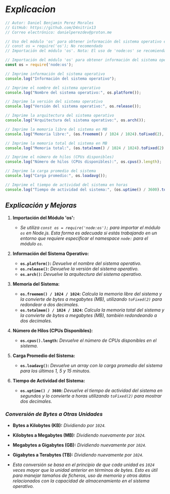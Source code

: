 <!-- Autor: Daniel Benjamin Perez Morales -->
<!-- GitHub: https://github.com/D4nitrix13 -->
<!-- GitLab: https://gitlab.com/D4nitrix13 -->
<!-- Correo electrónico: danielperezdev@proton.me -->

# ***Explicacion***

```javascript
// Autor: Daniel Benjamin Perez Morales
// GitHub: https://github.com/D4nitrix13
// Correo electrónico: danielperezdev@proton.me 

// Uso del módulo 'os' para obtener información del sistema operativo en Node.js
// const os = require('os'); No recomendado
// Importación del módulo 'os'. Nota: El uso de 'node:os' se recomienda si estás trabajando en un entorno que requiere la especificación del namespace.

// Importación del módulo 'os' para obtener información del sistema operativo
const os = require('node:os');

// Imprime información del sistema operativo
console.log("Información del sistema operativo");

// Imprime el nombre del sistema operativo
console.log("Nombre del sistema operativo:", os.platform());

// Imprime la versión del sistema operativo
console.log("Versión del sistema operativo:", os.release());

// Imprime la arquitectura del sistema operativo
console.log("Arquitectura del sistema operativo:", os.arch());

// Imprime la memoria libre del sistema en MB
console.log("Memoria libre:", (os.freemem() / 1024 / 1024).toFixed(2), "MB");

// Imprime la memoria total del sistema en MB
console.log("Memoria total:", (os.totalmem() / 1024 / 1024).toFixed(2), "MB");

// Imprime el número de hilos (CPUs disponibles)
console.log("Número de hilos (CPUs disponibles):", os.cpus().length);

// Imprime la carga promedio del sistema
console.log("Carga promedio:", os.loadavg());

// Imprime el tiempo de actividad del sistema en horas
console.log("Tiempo de actividad del sistema:", (os.uptime() / 3600).toFixed(2), "horas");
```

## ***Explicación y Mejoras***

1. **Importación del Módulo 'os':**
   - *Se utiliza `const os = require('node:os');` para importar el módulo `os` en Node.js. Esta forma es adecuada si estás trabajando en un entorno que requiere especificar el namespace `node:` para el módulo `os`.*

2. **Información del Sistema Operativo:**
   - **`os.platform()`:** *Devuelve el nombre del sistema operativo.*
   - **`os.release()`:** *Devuelve la versión del sistema operativo.*
   - **`os.arch()`:** *Devuelve la arquitectura del sistema operativo.*

3. **Memoria del Sistema:**
   - **`os.freemem() / 1024 / 1024`:** *Calcula la memoria libre del sistema y la convierte de bytes a megabytes (MB), utilizando `toFixed(2)` para redondear a dos decimales.*
   - **`os.totalmem() / 1024 / 1024`:** *Calcula la memoria total del sistema y la convierte de bytes a megabytes (MB), también redondeando a dos decimales.*

4. **Número de Hilos (CPUs Disponibles):**
   - **`os.cpus().length`:** *Devuelve el número de CPUs disponibles en el sistema.*

5. **Carga Promedio del Sistema:**
   - **`os.loadavg()`:** *Devuelve un array con la carga promedio del sistema para los últimos 1, 5 y 15 minutos.*

6. **Tiempo de Actividad del Sistema:**
   - **`os.uptime() / 3600`:** *Devuelve el tiempo de actividad del sistema en segundos y lo convierte a horas utilizando `toFixed(2)` para mostrar dos decimales.*

### ***Conversión de Bytes a Otras Unidades***

- **Bytes a Kilobytes (KB):** *Dividiendo por `1024`.*
- **Kilobytes a Megabytes (MB):** *Dividiendo nuevamente por `1024`.*
- **Megabytes a Gigabytes (GB):** *Dividiendo nuevamente por `1024`.*
- **Gigabytes a Terabytes (TB):** *Dividiendo nuevamente por `1024`.*

- *Esta conversión se basa en el principio de que cada unidad es `1024` veces mayor que la unidad anterior en términos de bytes. Esto es útil para manejar tamaños de ficheros, uso de memoria y otros datos relacionados con la capacidad de almacenamiento en el sistema operativo.*
